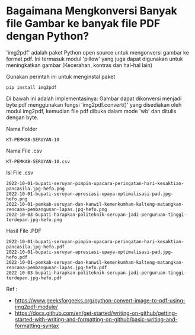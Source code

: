# Bagaimana Mengkonversi Banyak file Gambar ke banyak file PDF dengan Python?

'img2pdf' adalah paket Python open source untuk mengonversi gambar ke format pdf. Ini termasuk modul 'pillow' yang juga dapat digunakan untuk meningkatkan gambar (Kecerahan, kontras dan hal-hal lain)

Gunakan perintah ini untuk menginstal paket

```
pip install img2pdf
```

Di bawah ini adalah implementasinya:
Gambar dapat dikonversi menjadi byte pdf menggunakan fungsi 'img2pdf.convert()' yang disediakan oleh modul img2pdf, kemudian file pdf dibuka dalam mode 'wb' dan ditulis dengan byte.

Nama Folder
```
KT-PEMKAB-SERUYAN-10
```

Nama File .csv 
```
KT-PEMKAB-SERUYAN-10.csv
```

Isi File .csv
```
2022-10-01-bupati-seruyan-pimpin-upacara-peringatan-hari-kesaktian-pancasila.jpg-hefo.png
2022-10-01-bupati-seruyan-apresiasi-upaya-optimalisasi-pad.jpg-hefo.png
2022-10-01-pemkab-seruyan-dan-kanwil-kemenkumham-kalteng-matangkan-rencana-pembangunan-lapas.jpg-hefo.png
2022-10-03-bupati-harapkan-politeknik-seruyan-jadi-perguruan-tinggi-terdepan.jpg-hefo.png
```

Hasil File .PDF
```
2022-10-01-bupati-seruyan-pimpin-upacara-peringatan-hari-kesaktian-pancasila.jpg-hefo.pdf
2022-10-01-bupati-seruyan-apresiasi-upaya-optimalisasi-pad.jpg-hefo.pdf
2022-10-01-pemkab-seruyan-dan-kanwil-kemenkumham-kalteng-matangkan-rencana-pembangunan-lapas.jpg-hefo.pdf
2022-10-03-bupati-harapkan-politeknik-seruyan-jadi-perguruan-tinggi-terdepan.jpg-hefo.pdf
```

Ref :  
- https://www.geeksforgeeks.org/python-convert-image-to-pdf-using-img2pdf-module/
- https://docs.github.com/en/get-started/writing-on-github/getting-started-with-writing-and-formatting-on-github/basic-writing-and-formatting-syntax
